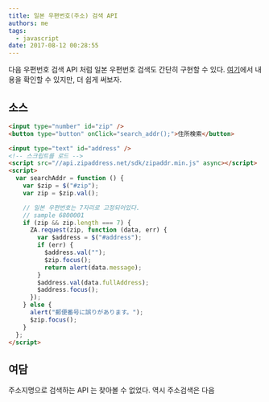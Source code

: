 ```yaml
---
title: 일본 우편번호(주소) 검색 API
authors: me
tags:
  - javascript
date: 2017-08-12 00:28:55
---
```


다음 우편번호 검색 API 처럼 일본 우편번호 검색도 간단히 구현할 수 있다.
[여기](https://zipaddress.net/)에서 내용을 확인할 수 있지만, 더 쉽게 써보자.

## 소스

```html
<input type="number" id="zip" />
<button type="button" onClick="search_addr();">住所検索</button>

<input type="text" id="address" />
<!-- 스크립트를 로드 -->
<script src="//api.zipaddress.net/sdk/zipaddr.min.js" async></script>
<script>
  var searchAddr = function () {
    var $zip = $("#zip");
    var zip = $zip.val();

    // 일본 우편번호는 7자리로 고정되어있다.
    // sample 6800001
    if (zip && zip.length === 7) {
      ZA.request(zip, function (data, err) {
        var $address = $("#address");
        if (err) {
          $address.val("");
          $zip.focus();
          return alert(data.message);
        }
        $address.val(data.fullAddress);
        $address.focus();
      });
    } else {
      alert("郵便番号に誤りがあります。");
      $zip.focus();
    }
  };
</script>
```

## 여담

주소지명으로 검색하는 API 는 찾아볼 수 없었다.
역시 주소검색은 다음

